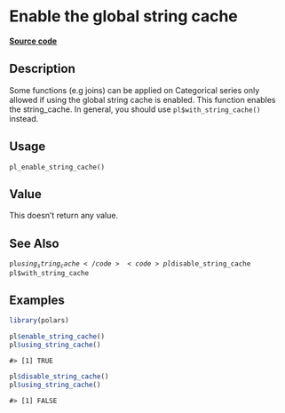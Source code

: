 

# Enable the global string cache

[**Source code**](https://github.com/pola-rs/r-polars/tree/1fd6c01b862685c50e295d9b2ef690a69c3a7963/R/polars_options.R#L333)

## Description

Some functions (e.g joins) can be applied on Categorical series only
allowed if using the global string cache is enabled. This function
enables the string_cache. In general, you should use
<code>pl$with_string_cache()</code> instead.

## Usage

<pre><code class='language-R'>pl_enable_string_cache()
</code></pre>

## Value

This doesn’t return any value.

## See Also

<code>pl$using_string_cache</code> <code>pl$disable_string_cache</code>
<code>pl$with_string_cache</code>

## Examples

``` r
library(polars)

pl$enable_string_cache()
pl$using_string_cache()
```

    #> [1] TRUE

``` r
pl$disable_string_cache()
pl$using_string_cache()
```

    #> [1] FALSE
